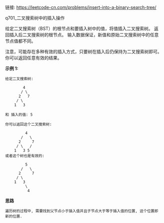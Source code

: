 链接:  https://leetcode-cn.com/problems/insert-into-a-binary-search-tree/

q701_二叉搜索树中的插入操作

给定二叉搜索树（BST）的根节点和要插入树中的值，将值插入二叉搜索树。 返回插入后二叉搜索树的根节点。 输入数据保证，新值和原始二叉搜索树中的任意节点值都不同。

注意，可能存在多种有效的插入方式，只要树在插入后仍保持为二叉搜索树即可。 你可以返回任意有效的结果。

**示例 1:**

```
给定二叉搜索树:

        4
       / \
      2   7
     / \
    1   3

和 插入的值: 5

你可以返回这个二叉搜索树:

         4
       /   \
      2     7
     / \   /
    1   3 5
或者这个树也是有效的:

         5
       /   \
      2     7
     / \   
    1   3
         \
          4
```



**思路**

```
遍历树的过程中, 需要找到父节点小于插入值并且子节点大于等于插入值的位置, 这个位置即新的位置.
```









